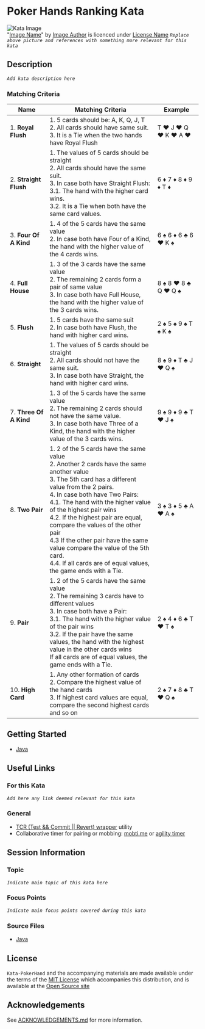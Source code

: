 # Poker Hands Ranking Kata

![Kata Image](images/PokerHandRanking.jpg) <br>
"[Image Name](https://xxx)" by [Image Author](https://xxx/) is licenced under [License Name](https://xxx)
_`Replace above picture and references with something more relevant for this kata`_

## Description

_`Add kata description here`_

### Matching Criteria

| Name                    | Matching Criteria                                                                                                                                                                                                                                                                                                                                                                                                                                                                                           | Example                      |
|-------------------------|-------------------------------------------------------------------------------------------------------------------------------------------------------------------------------------------------------------------------------------------------------------------------------------------------------------------------------------------------------------------------------------------------------------------------------------------------------------------------------------------------------------|------------------------------|
| 1.  **Royal Flush**     | 1. 5 cards should be: A, K, Q, J, T <br/> 2. All cards should have same suit. <br/> 3. It is a Tie when the two hands have Royal Flush                                                                                                                                                                                                                                                                                                                                                                      | T ♥️ J ♥️ Q ♥️ K ♥️ A ♥️     |
| 2.  **Straight Flush**  | 1. The values of 5 cards should be straight </br> 2. All cards should have the same suit. <br/> 3. In case both have Straight Flush: <br/> 3.1. The hand with the higher card wins. <br/> 3.2. It is a Tie when both have the same card values.                                                                                                                                                                                                                                                             | 6 ♦️ 7 ♦️ 8 ♦️ 9 ♦️ T ♦️     |
| 3.  **Four Of A Kind**  | 1. 4 of the 5 cards have the same value <br/> 2. In case both have Four of a Kind, the hand with the higher value of the 4 cards wins.                                                                                                                                                                                                                                                                                                                                                                      | 6 ♠️️ 6 ♦️ 6 ♣️️ 6 ♥️️ K ♠️️ |
| 4.  **Full House**      | 1. 3 of the 3 cards have the same value </br> 2. The remaining 2 cards form a pair of same value <br/> 3. In case both have Full House, the hand with the higher value of the 3 cards wins.                                                                                                                                                                                                                                                                                                                 | 8 ♠️️ 8 ♥️ 8 ♣️️ Q ♥️️ Q ♠️️ |
| 5.  **Flush**           | 1. 5 cards have the same suit <br/> 2. In case both have Flush, the hand with higher card wins.                                                                                                                                                                                                                                                                                                                                                                                                             | 2 ♠️️ 5 ♠️ 9 ♠️️ T ♠️️ K ♠️️ |
| 6.  **Straight**        | 1. The values of 5 cards should be straight </br> 2. All cards should not have the same suit. <br/> 3. In case both have Straight, the hand with higher card wins.                                                                                                                                                                                                                                                                                                                                          | 8 ♠️️ 9 ♦️ T ♣️️ J ♥️️ Q ♠️️ |
| 7.  **Three Of A Kind** | 1. 3 of the 5 cards have the same value <br/> 2. The remaining 2 cards should not have the same value. <br/> 3. In case both have Three of a Kind, the hand with the higher value of the 3 cards wins.                                                                                                                                                                                                                                                                                                      | 9 ♠️️ 9 ♦️ 9 ♣️️ T ♥️️ J ♠️️ |
| 8.  **Two Pair**        | 1. 2 of the 5 cards have the same value <br/> 2. Another 2 cards have the same another value <br> 3. The 5th card has a different value from the 2 pairs. <br/> 4. In case both have Two Pairs: <br/> 4.1. The hand with the higher value of the highest pair wins <br/> 4.2. If the highest pair are equal, compare the values of the other pair <br/> 4.3 If the other pair have the same value compare the value of the 5th card. <br/> 4.4. If all cards are of equal values, the game ends with a Tie. | 3 ♠️️ 3 ♦️ 5 ♣️️ A ♥️️ A ♠️️ |
| 9.  **Pair**            | 1. 2 of the 5 cards have the same value <br/> 2. The remaining 3 cards have to different values  <br/> 3. In case both have a Pair: <br/> 3.1. The hand with the higher value of the pair wins <br/> 3.2. If the pair have the same values, the hand with the highest value in the other cards wins <br/> If all cards are of equal values, the game ends with a Tie.                                                                                                                                       | 2 ♠️️ 4 ♦️ 6 ♣️️ T ♥️️ T ♠️️ |
| 10. **High Card**       | 1. Any other formation of cards <br/> 2. Compare the highest value of the hand cards <br/> 3. If highest card values are equal, compare the second highest cards and so on                                                                                                                                                                                                                                                                                                                                  | 2 ♠️️ 7 ♦️ 8 ♣️️ T ♥️️ Q ♠️️ |

## Getting Started

- [Java](java/GETTING_STARTED.md)

## Useful Links

### For this Kata

_`Add here any link deemed relevant for this kata`_

### General

- [TCR (Test && Commit || Revert) wrapper](tcr/TCR.md) utility
- Collaborative timer for pairing or mobbing: [mobti.me](https://mobti.me/)
  or [agility timer](https://agility.jahed.dev/)

## Session Information

### Topic

_`Indicate main topic of this kata here`_

### Focus Points

_`Indicate main focus points covered during this kata`_

### Source Files

- [Java](java)

## License

`Kata-PokerHand` and the accompanying materials are made available
under the terms of the [MIT License](LICENSE.md) which accompanies this
distribution, and is available at the [Open Source site](https://opensource.org/licenses/MIT)

## Acknowledgements

See [ACKNOWLEDGEMENTS.md](ACKNOWLEDGEMENTS.md) for more information.
